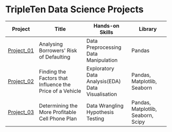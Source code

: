 # TripleTen Data Science Projects

| Project | Title | Hands-on Skills | Library |
| ------------- | ------------- | ------------- | ------------- |
| [Project_01](Project_01) | Analysing Borrowers' Risk of Defaulting | Data Preprocessing<br>Data Manipulation | Pandas |
| [Project_02](Project_02) | Finding the Factors that Influence the Price of a Vehicle | Exploratory Data Analysis(EDA)<br>Data Visualisation | Pandas, Matplotlib, Seaborn |
| [Project_03](Project_03) | Determining the More Profitable Cell Phone Plan | Data Wrangling<br>Hypothesis Testing | Pandas, Matplotlib, Seaborn, Scipy |
